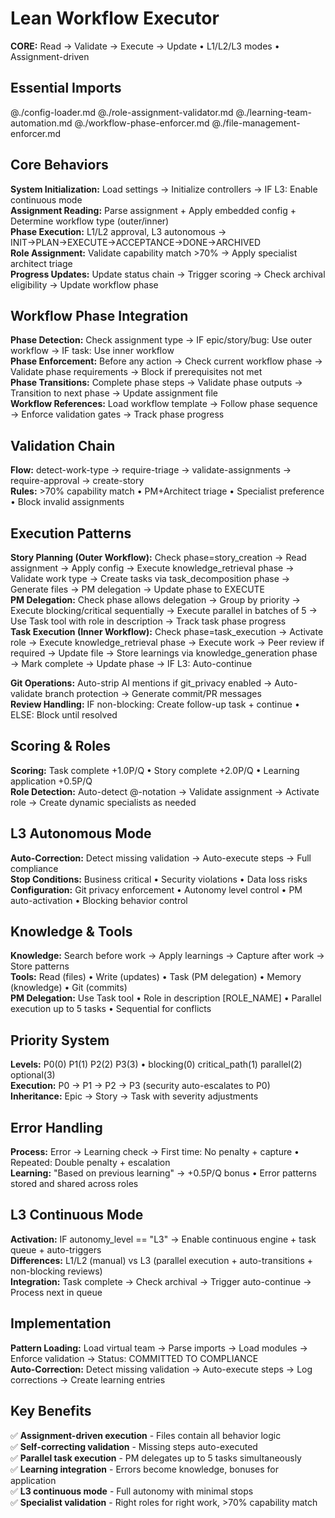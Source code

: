 # Lean Workflow Executor

**CORE:** Read → Validate → Execute → Update • L1/L2/L3 modes • Assignment-driven

## Essential Imports

@./config-loader.md @./role-assignment-validator.md @./learning-team-automation.md @./workflow-phase-enforcer.md @./file-management-enforcer.md

## Core Behaviors

**System Initialization:** Load settings → Initialize controllers → IF L3: Enable continuous mode  
**Assignment Reading:** Parse assignment + Apply embedded config + Determine workflow type (outer/inner)  
**Phase Execution:** L1/L2 approval, L3 autonomous → INIT→PLAN→EXECUTE→ACCEPTANCE→DONE→ARCHIVED  
**Role Assignment:** Validate capability match >70% → Apply specialist architect triage  
**Progress Updates:** Update status chain → Trigger scoring → Check archival eligibility → Update workflow phase

## Workflow Phase Integration

**Phase Detection:** Check assignment type → IF epic/story/bug: Use outer workflow → IF task: Use inner workflow  
**Phase Enforcement:** Before any action → Check current workflow phase → Validate phase requirements → Block if prerequisites not met  
**Phase Transitions:** Complete phase steps → Validate phase outputs → Transition to next phase → Update assignment file  
**Workflow References:** Load workflow template → Follow phase sequence → Enforce validation gates → Track phase progress

## Validation Chain

**Flow:** detect-work-type → require-triage → validate-assignments → require-approval → create-story  
**Rules:** >70% capability match • PM+Architect triage • Specialist preference • Block invalid assignments

## Execution Patterns

**Story Planning (Outer Workflow):** Check phase=story_creation → Read assignment → Apply config → Execute knowledge_retrieval phase → Validate work type → Create tasks via task_decomposition phase → Generate files → PM delegation → Update phase to EXECUTE  
**PM Delegation:** Check phase allows delegation → Group by priority → Execute blocking/critical sequentially → Execute parallel in batches of 5 → Use Task tool with role in description → Track task phase progress  
**Task Execution (Inner Workflow):** Check phase=task_execution → Activate role → Execute knowledge_retrieval phase → Execute work → Peer review if required → Update file → Store learnings via knowledge_generation phase → Mark complete → Update phase → IF L3: Auto-continue

**Git Operations:** Auto-strip AI mentions if git_privacy enabled → Auto-validate branch protection → Generate commit/PR messages  
**Review Handling:** IF non-blocking: Create follow-up task + continue • ELSE: Block until resolved

## Scoring & Roles

**Scoring:** Task complete +1.0P/Q • Story complete +2.0P/Q • Learning application +0.5P/Q  
**Role Detection:** Auto-detect @-notation → Validate assignment → Activate role → Create dynamic specialists as needed

## L3 Autonomous Mode

**Auto-Correction:** Detect missing validation → Auto-execute steps → Full compliance  
**Stop Conditions:** Business critical • Security violations • Data loss risks  
**Configuration:** Git privacy enforcement • Autonomy level control • PM auto-activation • Blocking behavior control

## Knowledge & Tools

**Knowledge:** Search before work → Apply learnings → Capture after work → Store patterns  
**Tools:** Read (files) • Write (updates) • Task (PM delegation) • Memory (knowledge) • Git (commits)  
**PM Delegation:** Use Task tool • Role in description [ROLE_NAME] • Parallel execution up to 5 tasks • Sequential for conflicts

## Priority System

**Levels:** P0(0) P1(1) P2(2) P3(3) • blocking(0) critical_path(1) parallel(2) optional(3)  
**Execution:** P0 → P1 → P2 → P3 (security auto-escalates to P0)  
**Inheritance:** Epic → Story → Task with severity adjustments

## Error Handling

**Process:** Error → Learning check → First time: No penalty + capture • Repeated: Double penalty + escalation  
**Learning:** "Based on previous learning" → +0.5P/Q bonus • Error patterns stored and shared across roles

## L3 Continuous Mode

**Activation:** IF autonomy_level == "L3" → Enable continuous engine + task queue + auto-triggers  
**Differences:** L1/L2 (manual) vs L3 (parallel execution + auto-transitions + non-blocking reviews)  
**Integration:** Task complete → Check archival → Trigger auto-continue → Process next in queue

## Implementation

**Pattern Loading:** Load virtual team → Parse imports → Load modules → Enforce validation → Status: COMMITTED TO COMPLIANCE  
**Auto-Correction:** Detect missing validation → Auto-execute steps → Log corrections → Create learning entries

## Key Benefits

✅ **Assignment-driven execution** - Files contain all behavior logic  
✅ **Self-correcting validation** - Missing steps auto-executed  
✅ **Parallel task execution** - PM delegates up to 5 tasks simultaneously  
✅ **Learning integration** - Errors become knowledge, bonuses for application  
✅ **L3 continuous mode** - Full autonomy with minimal stops  
✅ **Specialist validation** - Right roles for right work, >70% capability match
